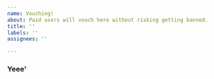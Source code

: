 ```yaml
---
name: Vouching!
about: Paid users will vouch here without risking getting banned.
title: ''
labels: ''
assignees: ''

---
```


### Yeee'
